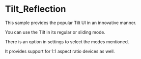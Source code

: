 Tilt_Reflection
===============
This sample provides the popular Tilt UI in an innovative manner.

You can use the Tilt in its regular or sliding mode.

There is an option in settings to select the modes mentioned.

It provides support for 1:1 aspect ratio devices as well.
